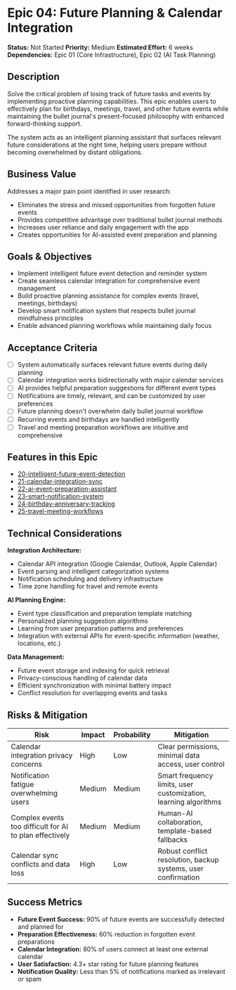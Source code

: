 # Epic 04: Future Planning & Calendar Integration

**Status:** Not Started
**Priority:** Medium
**Estimated Effort:** 6 weeks
**Dependencies:** Epic 01 (Core Infrastructure), Epic 02 (AI Task Planning)

## Description

Solve the critical problem of losing track of future tasks and events by implementing proactive planning capabilities. This epic enables users to effectively plan for birthdays, meetings, travel, and other future events while maintaining the bullet journal's present-focused philosophy with enhanced forward-thinking support.

The system acts as an intelligent planning assistant that surfaces relevant future considerations at the right time, helping users prepare without becoming overwhelmed by distant obligations.

## Business Value

Addresses a major pain point identified in user research:
- Eliminates the stress and missed opportunities from forgotten future events
- Provides competitive advantage over traditional bullet journal methods
- Increases user reliance and daily engagement with the app
- Creates opportunities for AI-assisted event preparation and planning

## Goals & Objectives

- Implement intelligent future event detection and reminder system
- Create seamless calendar integration for comprehensive event management
- Build proactive planning assistance for complex events (travel, meetings, birthdays)
- Develop smart notification system that respects bullet journal mindfulness principles
- Enable advanced planning workflows while maintaining daily focus

## Acceptance Criteria

- [ ] System automatically surfaces relevant future events during daily planning
- [ ] Calendar integration works bidirectionally with major calendar services
- [ ] AI provides helpful preparation suggestions for different event types
- [ ] Notifications are timely, relevant, and can be customized by user preferences
- [ ] Future planning doesn't overwhelm daily bullet journal workflow
- [ ] Recurring events and birthdays are handled intelligently
- [ ] Travel and meeting preparation workflows are intuitive and comprehensive

## Features in this Epic

- [20-intelligent-future-event-detection](../features/20-intelligent-future-event-detection.md)
- [21-calendar-integration-sync](../features/21-calendar-integration-sync.md)
- [22-ai-event-preparation-assistant](../features/22-ai-event-preparation-assistant.md)
- [23-smart-notification-system](../features/23-smart-notification-system.md)
- [24-birthday-anniversary-tracking](../features/24-birthday-anniversary-tracking.md)
- [25-travel-meeting-workflows](../features/25-travel-meeting-workflows.md)

## Technical Considerations

**Integration Architecture:**
- Calendar API integration (Google Calendar, Outlook, Apple Calendar)
- Event parsing and intelligent categorization systems
- Notification scheduling and delivery infrastructure
- Time zone handling for travel and remote events

**AI Planning Engine:**
- Event type classification and preparation template matching
- Personalized planning suggestion algorithms
- Learning from user preparation patterns and preferences
- Integration with external APIs for event-specific information (weather, locations, etc.)

**Data Management:**
- Future event storage and indexing for quick retrieval
- Privacy-conscious handling of calendar data
- Efficient synchronization with minimal battery impact
- Conflict resolution for overlapping events and tasks

## Risks & Mitigation

| Risk | Impact | Probability | Mitigation |
|------|--------|-------------|------------|
| Calendar integration privacy concerns | High | Low | Clear permissions, minimal data access, user control |
| Notification fatigue overwhelming users | Medium | Medium | Smart frequency limits, user customization, learning algorithms |
| Complex events too difficult for AI to plan effectively | Medium | Medium | Human-AI collaboration, template-based fallbacks |
| Calendar sync conflicts and data loss | High | Low | Robust conflict resolution, backup systems, user confirmation |

## Success Metrics

- **Future Event Success:** 90% of future events are successfully detected and planned for
- **Preparation Effectiveness:** 60% reduction in forgotten event preparations
- **Calendar Integration:** 80% of users connect at least one external calendar
- **User Satisfaction:** 4.3+ star rating for future planning features
- **Notification Quality:** Less than 5% of notifications marked as irrelevant or spam